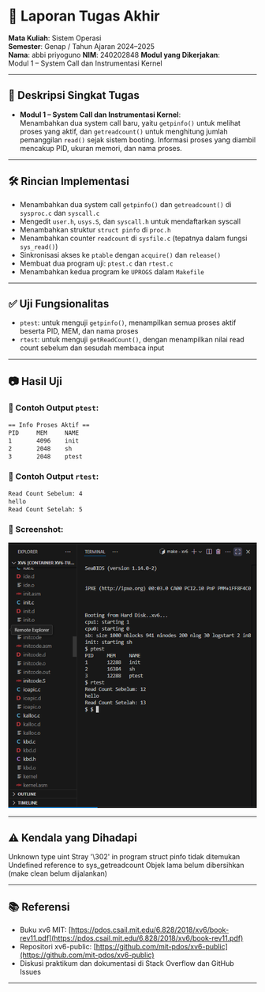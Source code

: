 
# 📝 Laporan Tugas Akhir

**Mata Kuliah**: Sistem Operasi  
**Semester**: Genap / Tahun Ajaran 2024–2025  
**Nama**: abbi priyoguno 
**NIM**: 240202848
**Modul yang Dikerjakan**:  
Modul 1 – System Call dan Instrumentasi Kernel  

---

## 📌 Deskripsi Singkat Tugas

* **Modul 1 – System Call dan Instrumentasi Kernel**:  
  Menambahkan dua system call baru, yaitu `getpinfo()` untuk melihat proses yang aktif, dan `getreadcount()` untuk menghitung jumlah pemanggilan `read()` sejak sistem booting. Informasi proses yang diambil mencakup PID, ukuran memori, dan nama proses.

---

## 🛠️ Rincian Implementasi

* Menambahkan dua system call `getpinfo()` dan `getreadcount()` di `sysproc.c` dan `syscall.c`
* Mengedit `user.h`, `usys.S`, dan `syscall.h` untuk mendaftarkan syscall
* Menambahkan struktur `struct pinfo` di `proc.h`
* Menambahkan counter `readcount` di `sysfile.c` (tepatnya dalam fungsi `sys_read()`)
* Sinkronisasi akses ke `ptable` dengan `acquire()` dan `release()`
* Membuat dua program uji: `ptest.c` dan `rtest.c`
* Menambahkan kedua program ke `UPROGS` dalam `Makefile`

---

## ✅ Uji Fungsionalitas

* `ptest`: untuk menguji `getpinfo()`, menampilkan semua proses aktif beserta PID, MEM, dan nama proses
* `rtest`: untuk menguji `getReadCount()`, dengan menampilkan nilai read count sebelum dan sesudah membaca input

---

## 📷 Hasil Uji

### 📍 Contoh Output `ptest`:

```
== Info Proses Aktif ==
PID     MEM     NAME
1       4096    init
2       2048    sh
3       2048    ptest
```

### 📍 Contoh Output `rtest`:

```
Read Count Sebelum: 4
hello
Read Count Setelah: 5
```

### 📸 Screenshot:
![hasil ptest dan rtest](./ss/Screenshot_2025-07-18_140240.png)

---

## ⚠️ Kendala yang Dihadapi

Unknown type uint
Stray '\302' in program
struct pinfo tidak ditemukan
Undefined reference to sys_getreadcount
Objek lama belum dibersihkan (make clean belum dijalankan)

---

## 📚 Referensi

* Buku xv6 MIT: [https://pdos.csail.mit.edu/6.828/2018/xv6/book-rev11.pdf](https://pdos.csail.mit.edu/6.828/2018/xv6/book-rev11.pdf)
* Repositori xv6-public: [https://github.com/mit-pdos/xv6-public](https://github.com/mit-pdos/xv6-public)
* Diskusi praktikum dan dokumentasi di Stack Overflow dan GitHub Issues

---
